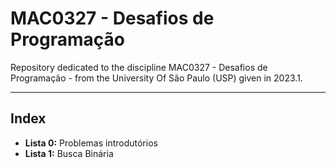 # MAC0327 - Desafios de Programação

Repository dedicated to the discipline MAC0327 - Desafios de Programação - from the University Of São Paulo (USP) given in 2023.1.

---

## Index

* **Lista 0:** Problemas introdutórios
* **Lista 1:** Busca Binária